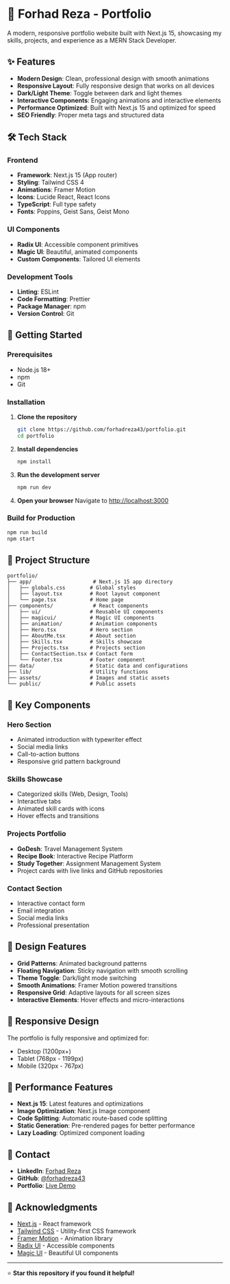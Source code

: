 # 🚀 Forhad Reza - Portfolio

A modern, responsive portfolio website built with Next.js 15, showcasing my skills, projects, and experience as a MERN Stack Developer.

## ✨ Features

- **Modern Design**: Clean, professional design with smooth animations
- **Responsive Layout**: Fully responsive design that works on all devices
- **Dark/Light Theme**: Toggle between dark and light themes
- **Interactive Components**: Engaging animations and interactive elements
- **Performance Optimized**: Built with Next.js 15 and optimized for speed
- **SEO Friendly**: Proper meta tags and structured data

## 🛠️ Tech Stack

### Frontend

- **Framework**: Next.js 15 (App router)
- **Styling**: Tailwind CSS 4
- **Animations**: Framer Motion
- **Icons**: Lucide React, React Icons
- **TypeScript**: Full type safety
- **Fonts**: Poppins, Geist Sans, Geist Mono

### UI Components

- **Radix UI**: Accessible component primitives
- **Magic UI**: Beautiful, animated components
- **Custom Components**: Tailored UI elements


### Development Tools

- **Linting**: ESLint
- **Code Formatting**: Prettier
- **Package Manager**: npm
- **Version Control**: Git

## 🚀 Getting Started

### Prerequisites

- Node.js 18+
- npm
- Git

### Installation

1. **Clone the repository**

   ```bash
   git clone https://github.com/forhadreza43/portfolio.git
   cd portfolio
   ```

2. **Install dependencies**

   ```bash
   npm install
   ```

3. **Run the development server**

   ```bash
   npm run dev
   ```

4. **Open your browser**
   Navigate to [http://localhost:3000](http://localhost:3000)

### Build for Production

```bash
npm run build
npm start
```

## 📁 Project Structure

```
portfolio/
├── app/                    # Next.js 15 app directory
│   ├── globals.css        # Global styles
│   ├── layout.tsx         # Root layout component
│   └── page.tsx           # Home page
├── components/             # React components
│   ├── ui/                # Reusable UI components
│   ├── magicui/           # Magic UI components
│   ├── animation/         # Animation components
│   ├── Hero.tsx           # Hero section
│   ├── AboutMe.tsx        # About section
│   ├── Skills.tsx         # Skills showcase
│   ├── Projects.tsx       # Projects section
│   ├── ContactSection.tsx # Contact form
│   └── Footer.tsx         # Footer component
├── data/                  # Static data and configurations
├── lib/                   # Utility functions
├── assets/                # Images and static assets
└── public/                # Public assets
```

## 🎯 Key Components

### Hero Section

- Animated introduction with typewriter effect
- Social media links
- Call-to-action buttons
- Responsive grid pattern background

### Skills Showcase

- Categorized skills (Web, Design, Tools)
- Interactive tabs
- Animated skill cards with icons
- Hover effects and transitions

### Projects Portfolio

- **GoDesh**: Travel Management System
- **Recipe Book**: Interactive Recipe Platform
- **Study Together**: Assignment Management System
- Project cards with live links and GitHub repositories

### Contact Section

- Interactive contact form
- Email integration
- Social media links
- Professional presentation

## 🎨 Design Features

- **Grid Patterns**: Animated background patterns
- **Floating Navigation**: Sticky navigation with smooth scrolling
- **Theme Toggle**: Dark/light mode switching
- **Smooth Animations**: Framer Motion powered transitions
- **Responsive Grid**: Adaptive layouts for all screen sizes
- **Interactive Elements**: Hover effects and micro-interactions

## 📱 Responsive Design

The portfolio is fully responsive and optimized for:

- Desktop (1200px+)
- Tablet (768px - 1199px)
- Mobile (320px - 767px)

## 🚀 Performance Features

- **Next.js 15**: Latest features and optimizations
- **Image Optimization**: Next.js Image component
- **Code Splitting**: Automatic route-based code splitting
- **Static Generation**: Pre-rendered pages for better performance
- **Lazy Loading**: Optimized component loading

## 📧 Contact

- **LinkedIn**: [Forhad Reza](https://linkedin.com/in/rezaforhad)
- **GitHub**: [@forhadreza43](https://github.com/forhadreza43)
- **Portfolio**: [Live Demo](https://your-portfolio-url.com)


## 🙏 Acknowledgments

- [Next.js](https://nextjs.org/) - React framework
- [Tailwind CSS](https://tailwindcss.com/) - Utility-first CSS framework
- [Framer Motion](https://www.framer.com/motion/) - Animation library
- [Radix UI](https://www.radix-ui.com/) - Accessible components
- [Magic UI](https://magicui.design/) - Beautiful UI components

---

⭐ **Star this repository if you found it helpful!**
